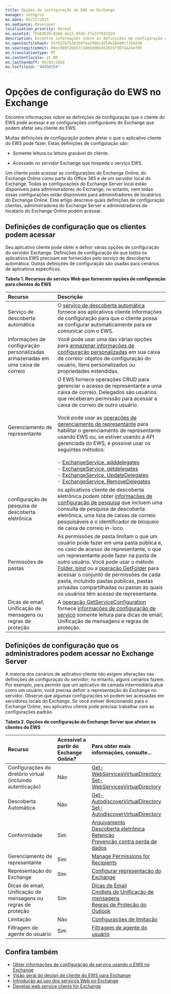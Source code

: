 ```yaml
---
title: Opções de configuração do EWS no Exchange
manager: sethgros
ms.date: 09/17/2015
ms.audience: Developer
localization_priority: Normal
ms.assetid: f6562639-9366-4a13-9fdb-2fa737833329
description: Encontre informações sobre as definições de configuração que o cliente do EWS pode acessar e as configurações configuráveis do Exchange que podem afetar seu cliente do EWS.
ms.openlocfilehash: 55f927b7b301bdfaa298bcd254b18a00cf1692d9
ms.sourcegitcommit: 88ec988f2bb67c1866d06b361615f3674a24e795
ms.translationtype: MT
ms.contentlocale: pt-BR
ms.lasthandoff: 06/03/2020
ms.locfileid: "44456154"
---
```

# <a name="configuration-options-for-ews-in-exchange"></a>Opções de configuração do EWS no Exchange

Encontre informações sobre as definições de configuração que o cliente do EWS pode acessar e as configurações configuráveis do Exchange que podem afetar seu cliente do EWS. 
  
Muitas definições de configuração podem afetar o que o aplicativo cliente do EWS pode fazer. Estas definições de configuração são: 
  
- Somente leitura ou leitura gravável do cliente.
    
- Acessado no servidor Exchange que hospeda o serviço EWS.
    
Um cliente pode acessar as configurações do Exchange Online, do Exchange Online como parte do Office 365 e de um servidor local do Exchange. Todas as configurações do Exchange Server local estão disponíveis para administradores do Exchange; no entanto, nem todas essas configurações estão disponíveis para administradores de locatários do Exchange Online. Este artigo descreve quais definições de configuração clientes, administradores do Exchange Server e administradores de locatário do Exchange Online podem acessar.
  
## <a name="configuration-settings-that-clients-can-access"></a>Definições de configuração que os clientes podem acessar

Seu aplicativo cliente pode obter e definir várias opções de configuração do servidor Exchange. Definições de configuração de que todos os aplicativos EWS precisam ser fornecidos pelo serviço de descoberta automática. Outras definições de configuração são usadas para cenários de aplicativos específicos. 
  
**Tabela 1. Recursos do serviço Web que fornecem opções de configuração para clientes do EWS**

|**Recurso**|**Descrição**|
|:-----|:-----|
|Serviço de descoberta automática  <br/> |O [serviço de descoberta automática](autodiscover-for-exchange.md) fornece aos aplicativos cliente informações de configuração para que o cliente possa se configurar automaticamente para se comunicar com o EWS.  <br/> |
|Informações de configuração personalizadas armazenadas em uma caixa de correio  <br/> |Você pode usar uma das várias opções para [armazenar informações de configuração personalizadas](persistent-application-settings-in-ews-in-exchange.md) em sua caixa de correio: objetos de configuração do usuário, itens personalizados ou propriedades estendidas.  <br/> |
|Gerenciamento de representante  <br/> | O EWS fornece operações CRUD para gerenciar o acesso de representante a uma caixa de correio. Delegados são usuários que receberam permissão para acessar a caixa de correio de outro usuário.<br/><br/>  Você pode usar as [operações de gerenciamento de representante](https://msdn.microsoft.com/library/bb409286%28v=exchg.150%29.aspx#bk_delegate_management) para habilitar o gerenciamento de representante usando EWS ou, se estiver usando a API gerenciada do EWS, é possível usar os seguintes métodos:<br/><br/>- [ExchangeService. adddelegates](https://msdn.microsoft.com/library/microsoft.exchange.webservices.data.exchangeservice.adddelegates%28v=exchg.80%29.aspx) <br/>- [ExchangeService. getdelegates](https://msdn.microsoft.com/library/microsoft.exchange.webservices.data.exchangeservice.getdelegates%28v=exchg.80%29.aspx) <br/>- [ExchangeService. UpdateDelegates](https://msdn.microsoft.com/library/microsoft.exchange.webservices.data.exchangeservice.updatedelegates%28v=exchg.80%29.aspx) <br/>- [ExchangeService. RemoveDelegates](https://msdn.microsoft.com/library/microsoft.exchange.webservices.data.exchangeservice.removedelegates%28v=exchg.80%29.aspx) <br/> |
|configuração de pesquisa de descoberta eletrônica  <br/> |os aplicativos cliente de descoberta eletrônica podem obter [informações de configuração de pesquisa](https://msdn.microsoft.com/library/8a54a6dc-110c-4972-a8bc-5ddb43c4b857%28Office.15%29.aspx) que incluem uma consulta de pesquisa de descoberta eletrônica, uma lista de caixas de correio pesquisáveis e o identificador de bloqueio de caixa de correio in-loco.  <br/> |
|Permissões de pastas  <br/> |As permissões de pasta limitam o que um usuário pode fazer em uma pasta pública e, no caso de acesso de representante, o que um representante pode fazer na pasta de outro usuário. Você pode usar o método [Folder. bind](https://msdn.microsoft.com/library/microsoft.exchange.webservices.data.folder.bind%28v=exchg.80%29.aspx) ou a [operação GetFolder](https://msdn.microsoft.com/library/355bcf93-dc71-4493-b177-622afac5fdb9%28Office.15%29.aspx) para acessar o conjunto de permissões de cada pasta, incluindo pastas públicas, pastas privadas compartilhadas ou pastas às quais os usuários têm acesso de representante.  <br/> |
|Dicas de email, Unificação de mensagens ou regras de proteção  <br/> |A [operação GetServiceConfiguration](https://msdn.microsoft.com/library/070cbfe5-325a-4955-8e4a-8230ea0459a7%28Office.15%29.aspx) fornece [informações de configuração de serviço](how-to-get-service-configuration-information-by-using-ews-in-exchange.md) somente leitura para dicas de email, Unificação de mensagens e regras de proteção.  <br/> |
   
## <a name="configuration-settings-that-administrators-can-access-on-the-exchange-server"></a>Definições de configuração que os administradores podem acessar no Exchange Server

A maioria dos cenários de aplicativo cliente não exigem alterações nas definições de configuração do servidor; no entanto, alguns cenários fazem. Por exemplo, para permitir que um aplicativo de camada intermediária atue como um usuário, você precisa definir a representação do Exchange no servidor. Observe que algumas configurações só podem ser acessadas em servidores locais do Exchange. Se você estiver direcionando para o Exchange Online, seu aplicativo cliente pode precisar trabalhar com as configurações padrão.
  
**Tabela 2. Opções de configuração do Exchange Server que afetam os clientes do EWS**

|**Recurso**|**Acessível a partir do Exchange Online?**|**Para obter mais informações, consulte...**|
|:-----|:-----|:-----|
|Configurações do diretório virtual (incluindo autenticação)  <br/> |Não  <br/> |[Get-WebServicesVirtualDirectory](https://technet.microsoft.com/library/aa998810%28v=exchg.150%29.aspx) <br/> [Set-WebServicesVirtualDirectory](https://technet.microsoft.com/library/aa997233%28v=exchg.150%29.aspx) <br/> |
|Descoberta Automática  <br/> |Não  <br/> |[Get-AutodiscoverVirtualDirectory](https://technet.microsoft.com/library/aa996819%28v=exchg.150%29.aspx) <br/> [Set-AutodiscoverVirtualDirectory](https://technet.microsoft.com/library/aa998601%28v=exchg.150%29.aspx) <br/> |
|Conformidade  <br/> |Sim  <br/> |[Arquivamento](https://technet.microsoft.com/library/dd979800%28v=exchg.150%29.aspx) <br/> [Descoberta eletrônica](https://technet.microsoft.com/library/dd298021%28v=exchg.150%29.aspx) <br/> [Retenção](https://technet.microsoft.com/library/dd335168%28v=exchg.150%29.aspx) <br/> [Prevenção contra perda de dados](https://technet.microsoft.com/library/jj150527%28v=exchg.150%29.aspx) <br/> |
|Gerenciamento de representante  <br/> |Sim  <br/> |[Manage Permissions for Recipients](https://technet.microsoft.com/library/jj919240%28v=exchg.150%29.aspx) <br/> |
|Representação do Exchange  <br/> |Sim  <br/> |[Configurar representação do Exchange](https://msdn.microsoft.com/library/bb204095%28EXCHG.140%29.aspx) <br/> |
|Dicas de email, Unificação de mensagens ou regras de proteção  <br/> |Sim  <br/> |[Dicas de Email](https://technet.microsoft.com/library/jj649091%28v=exchg.150%29.aspx) <br/> [Cmdlets de Unificação de mensagens](https://technet.microsoft.com/library/aa997665%28v=exchg.150%29.aspx) <br/> [Regras de Proteção do Outlook](https://technet.microsoft.com/library/dd638178%28v=exchg.150%29.aspx) <br/> |
|Limitação  <br/> |Não  <br/> |[Configurações de limitação](ews-throttling-in-exchange.md) <br/> |
|Filtragem de agente do usuário  <br/> |Sim  <br/> |[Filtragem de agente do usuário](how-to-control-access-to-ews-in-exchange.md) <br/> |
   
## <a name="see-also"></a>Confira também

- [Obter informações de configuração de serviço usando o EWS no Exchange](how-to-get-service-configuration-information-by-using-ews-in-exchange.md)
- [Visão geral do design de cliente do EWS para Exchange](ews-client-design-overview-for-exchange.md)   
- [Introdução ao uso dos serviços Web no Exchange](start-using-web-services-in-exchange.md)   
- [Develop web service clients for Exchange](develop-web-service-clients-for-exchange.md)
    

